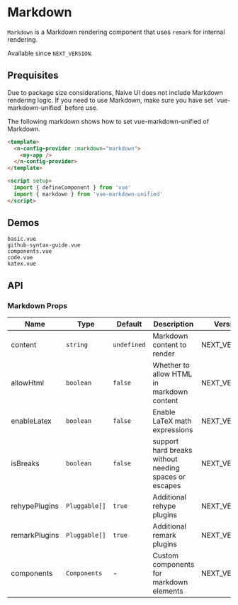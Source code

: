 # Markdown

`Markdown` is a Markdown rendering component that uses `remark` for internal rendering.

Available since `NEXT_VERSION`.

## Prequisites

<n-alert title="Attention" type="warning" style="margin-bottom: 16px;" :bordered="false">
Due to package size considerations, Naive UI does not include Markdown rendering logic. If you need to use Markdown, make sure you have set  `vue-markdown-unified` before use.
</n-alert>

The following markdown shows how to set vue-markdown-unified of Markdown.

```html
<template>
  <n-config-provider :markdown="markdown">
    <my-app />
  </n-config-provider>
</template>

<script setup>
  import { defineComponent } from 'vue'
  import { markdown } from 'vue-markdown-unified'
</script>
```

## Demos

```demo
basic.vue
github-syntax-guide.vue
components.vue
code.vue
katex.vue
```

## API

### Markdown Props

| Name | Type | Default | Description | Version |
| --- | --- | --- | --- | --- |
| content | `string` | `undefined` | Markdown content to render | NEXT_VERSION |
| allowHtml | `boolean` | `false` | Whether to allow HTML in markdown content | NEXT_VERSION |
| enableLatex | `boolean` | `false` | Enable LaTeX math expressions | NEXT_VERSION |
| isBreaks | `boolean` | `false` | support hard breaks without needing spaces or escapes | NEXT_VERSION |
| rehypePlugins | `Pluggable[]` | `true` | Additional rehype plugins | NEXT_VERSION |
| remarkPlugins | `Pluggable[]` | `true` | Additional remark plugins | NEXT_VERSION |
| components | `Components ` | - | Custom components for markdown elements | NEXT_VERSION |
